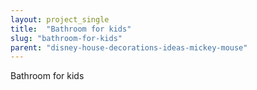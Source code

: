 ```yaml
---
layout: project_single
title:  "Bathroom for kids"
slug: "bathroom-for-kids"
parent: "disney-house-decorations-ideas-mickey-mouse"
---
```

Bathroom for kids
